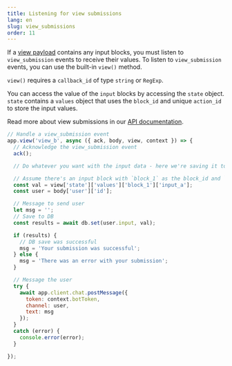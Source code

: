 ```yaml
---
title: Listening for view submissions
lang: en
slug: view_submissions
order: 11
---
```


<div class="section-content">
If a <a href="https://api.slack.com/reference/block-kit/views">view payload</a> contains any input blocks, you must listen to <code>view_submission</code> events to receive their values. To listen to <code>view_submission</code> events, you can use the built-in <code>view()</code> method.

<code>view()</code> requires a <code>callback_id</code> of type <code>string</code> or <code>RegExp</code>.

You can access the value of the <code>input</code> blocks by accessing the <code>state</code> object. <code>state</code> contains a <code>values</code> object that uses the <code>block_id</code> and unique <code>action_id</code> to store the input values.

Read more about view submissions in our <a href="https://api.slack.com/surfaces/modals/using#interactions">API documentation</a>.
</div>

```javascript
// Handle a view_submission event
app.view('view_b', async ({ ack, body, view, context }) => {
  // Acknowledge the view_submission event
  ack();

  // Do whatever you want with the input data - here we're saving it to a DB then sending the user a verifcation of their submission

  // Assume there's an input block with `block_1` as the block_id and `input_a`
  const val = view['state']['values']['block_1']['input_a'];
  const user = body['user']['id'];

  // Message to send user
  let msg = '';
  // Save to DB
  const results = await db.set(user.input, val);

  if (results) {
    // DB save was successful
    msg = 'Your submission was successful';
  } else {
    msg = 'There was an error with your submission';
  }

  // Message the user
  try {
    await app.client.chat.postMessage({
      token: context.botToken,
      channel: user,
      text: msg
    });
  }
  catch (error) {
    console.error(error);
  }

});
```
